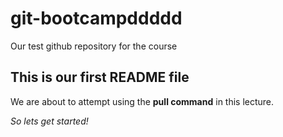 # git-bootcampddddd
Our test github repository for the course
## This is our first README file
We are about to attempt using the **pull command** in this lecture.

*So lets get started!*
